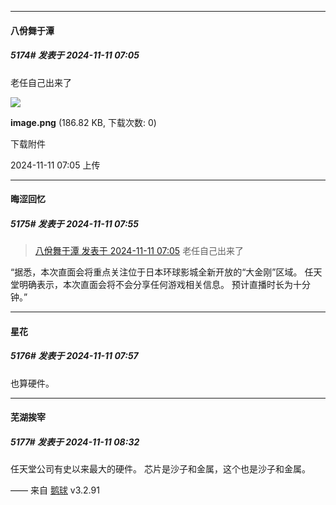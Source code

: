 ﻿
*****

####  八佾舞于潭  
##### 5174#       发表于 2024-11-11 07:05

老任自己出来了

<img src="https://img.saraba1st.com/forum/202411/11/070515gwy8101ke1kiz60w.png" referrerpolicy="no-referrer">

<strong>image.png</strong> (186.82 KB, 下载次数: 0)

下载附件

2024-11-11 07:05 上传


*****

####  晦涩回忆  
##### 5175#       发表于 2024-11-11 07:55

<blockquote><a href="httphttps://bbs.saraba1st.com/2b/forum.php?mod=redirect&amp;goto=findpost&amp;pid=66668015&amp;ptid=2166145" target="_blank">八佾舞于潭 发表于 2024-11-11 07:05</a>
老任自己出来了</blockquote>
“据悉，本次直面会将重点关注位于日本环球影城全新开放的“大金刚”区域。 任天堂明确表示，本次直面会将不会分享任何游戏相关信息。 预计直播时长为十分钟。” 

*****

####  星花  
##### 5176#       发表于 2024-11-11 07:57

也算硬件。


*****

####  芜湖挨宰  
##### 5177#       发表于 2024-11-11 08:32

任天堂公司有史以来最大的硬件。
芯片是沙子和金属，这个也是沙子和金属。

—— 来自 [鹅球](https://www.pgyer.com/GcUxKd4w) v3.2.91

